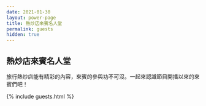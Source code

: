 ```yaml
---
date: 2021-01-30
layout: power-page
title: 熱炒店來賓名人堂
permalink: guests
hidden: true
---
```


<h2>熱炒店來賓名人堂</h2>

旅行熱炒店能有精彩的內容，來賓的參與功不可沒。一起來認識節目開播以來的來賓們吧！

{% include guests.html %}
